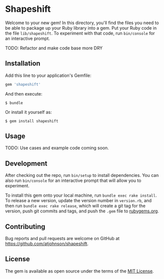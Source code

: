 # Shapeshift

Welcome to your new gem! In this directory, you'll find the files you need to be able to package up your Ruby library into a gem. Put your Ruby code in the file `lib/shapeshift`. To experiment with that code, run `bin/console` for an interactive prompt.

TODO: Refactor and make code base more DRY

## Installation

Add this line to your application's Gemfile:

```ruby
gem 'shapeshift'
```

And then execute:

    $ bundle

Or install it yourself as:

    $ gem install shapeshift

## Usage

TODO: Use cases and example code coming soon.

## Development

After checking out the repo, run `bin/setup` to install dependencies. You can also run `bin/console` for an interactive prompt that will allow you to experiment.

To install this gem onto your local machine, run `bundle exec rake install`. To release a new version, update the version number in `version.rb`, and then run `bundle exec rake release`, which will create a git tag for the version, push git commits and tags, and push the `.gem` file to [rubygems.org](https://rubygems.org).

## Contributing

Bug reports and pull requests are welcome on GitHub at https://github.com/atjohnson/shapeshift.


## License

The gem is available as open source under the terms of the [MIT License](http://opensource.org/licenses/MIT).
